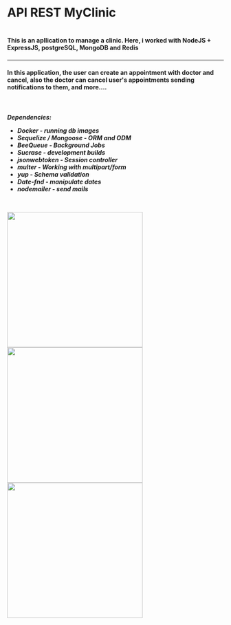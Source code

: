 <h1> API REST MyClinic<h1>

<h4>This is an apllication to manage a clinic. Here, i worked with NodeJS + ExpressJS, postgreSQL, MongoDB and Redis<h4>
<hr>
<h4>In this application, the user can create an appointment with doctor and cancel, also the doctor can cancel user's appointments sending notifications to them, and more.... <h4><br><br>
<i>Dependencies:<i>
<ul>
  <li>Docker - running db images</li>
  <li>Sequelize / Mongoose -  ORM and ODM</li>
  <li>BeeQueue - Background Jobs</li>
  <li>Sucrase - development builds </li>
  <li>jsonwebtoken - Session controller</li>
  <li>multer - Working with multipart/form</li>
  <li>yup - Schema validation</li>
  <li>Date-fnd - manipulate dates</li>
  <li>nodemailer - send mails</li>
</ul>

<br>
<p>
  <img src="tmp/1.png" width="315" />
  <img src="tmp/2.png" width="315" />
  <img src="tmp/3.png" width="315" />
</p>
